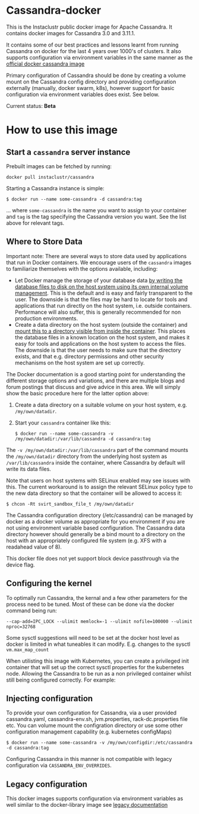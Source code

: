 # Cassandra-docker

This is the Instaclustr public docker image for Apache Cassandra. 
It contains docker images for Cassandra 3.0 and 3.11.1. 

It contains some of our best practices and lessons learnt from running Cassandra on docker for the last 4 years over 1000's of clusters. 
It also supports configuration via environment variables in the same manner as the [official docker cassandra image](https://hub.docker.com/_/cassandra/)

Primary configuration of Cassandra should be done by creating a volume mount on the Cassandra config
directory and providing configuration externally (manually, docker swarm, k8s), however support for
basic configuration via environment variables does exist. See below. 

Current status: __Beta__

# How to use this image

## Start a `cassandra` server instance
Prebuilt images can be fetched by running:
```console
docker pull instaclustr/cassandra
```

Starting a Cassandra instance is simple:

```console
$ docker run --name some-cassandra -d cassandra:tag
```

... where `some-cassandra` is the name you want to assign to your container and `tag` is the tag specifying the Cassandra version you want. See the list above for relevant tags.

## Where to Store Data

Important note: There are several ways to store data used by applications that run in Docker containers. We encourage users of the `cassandra` images to familiarize themselves with the options available, including:

-	Let Docker manage the storage of your database data [by writing the database files to disk on the host system using its own internal volume management](https://docs.docker.com/engine/tutorials/dockervolumes/#adding-a-data-volume). This is the default and is easy and fairly transparent to the user. The downside is that the files may be hard to locate for tools and applications that run directly on the host system, i.e. outside containers. Performance will also suffer, this is generally recommended for non production environments. 
-	Create a data directory on the host system (outside the container) and [mount this to a directory visible from inside the container](https://docs.docker.com/engine/tutorials/dockervolumes/#mount-a-host-directory-as-a-data-volume). This places the database files in a known location on the host system, and makes it easy for tools and applications on the host system to access the files. The downside is that the user needs to make sure that the directory exists, and that e.g. directory permissions and other security mechanisms on the host system are set up correctly.

The Docker documentation is a good starting point for understanding the different storage options and variations, and there are multiple blogs and forum postings that discuss and give advice in this area. We will simply show the basic procedure here for the latter option above:

1.	Create a data directory on a suitable volume on your host system, e.g. `/my/own/datadir`.
2.	Start your `cassandra` container like this:

	```console
	$ docker run --name some-cassandra -v /my/own/datadir:/var/lib/cassandra -d cassandra:tag
	```

The `-v /my/own/datadir:/var/lib/cassandra` part of the command mounts the `/my/own/datadir` directory from the underlying host system as `/var/lib/cassandra` inside the container, where Cassandra by default will write its data files.

Note that users on host systems with SELinux enabled may see issues with this. The current workaround is to assign the relevant SELinux policy type to the new data directory so that the container will be allowed to access it:

```console
$ chcon -Rt svirt_sandbox_file_t /my/own/datadir
```

The Cassandra configuration directory (/etc/cassandra) can be managed by docker as a docker volume as appropriate for you environment if you are not using environment variable based configuration. 
The Cassandra data directory however should generally be a bind mount to a directory on the host with an appropriately configured file system 
(e.g. XFS with a readahead value of 8).

This docker file does not yet support block device passthrough via the device flag.	

## Configuring the kernel
To optimally run Cassandra, the kernal and a few other parameters for the process need to be tuned. Most of these can be done via the docker command being run:

```console
--cap-add=IPC_LOCK --ulimit memlock=-1 --ulimit nofile=100000 --ulimit nproc=32768
```

Some sysctl suggestions will need to be set at the docker host level as docker is limited in what tuneables it can modify. 
E.g. changes to the sysctl `vm.max_map_count`

When utilisting this image with Kubernetes, you can create a privileged init container that will set up the correct sysctl properties
for the kubernetes node. Allowing the Cassandra to be run as a non privileged container whilst still being configured correctly. 
For example:


## Injecting configuration
To provide your own configuration for Cassandra, via a user provided cassandra.yaml, cassandra-env.sh, jvm.properties, rack-dc.properties file etc.
You can volume mount the configration directory or use some other configuration management capability (e.g. kubernetes configMaps)

```console
$ docker run --name some-cassandra -v /my/own/configdir:/etc/cassandra -d cassandra:tag
```

Configuring Cassandra in this manner is not compatible with legacy configuration via `CASSANDRA_ENV_OVERRIDES`.

	
## Legacy configuration
This docker images supports configuration via environment variables as well similar to the docker-library image see [legacy documentation](LEGACY.md)